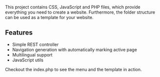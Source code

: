 This project contains CSS, JavaScript and PHP files, which provide everything you need to create a website.
Furthermore, the folder structure can be used as a template for your website.

## Features
* Simple REST controller
* Navigation generation with automatically marking active page
* Multilingual support
* JavaScript utils

Checkout the index.php to see the menu and the template in action.